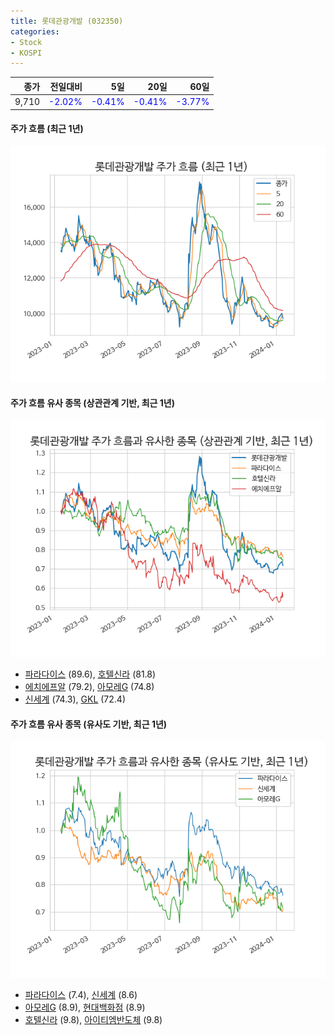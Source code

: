 ```yaml
---
title: 롯데관광개발 (032350)
categories:
- Stock
- KOSPI
---
```


|종가|전일대비|5일|20일|60일|
|---:|-------:|--:|---:|---:|
|9,710|<span style="color: blue">-2.02%</span>|<span style="color: blue">-0.41%</span>|<span style="color: blue">-0.41%</span>|<span style="color: blue">-3.77%</span>|

<!-- more -->

#### 주가 흐름 (최근 1년)
![032350](/assets/images/stock/032350.png)


#### 주가 흐름 유사 종목 (상관관계 기반, 최근 1년)
![032350](/assets/images/stock/032350_corr.png)
- [파라다이스](/034230/) (89.6), [호텔신라](/008770/) (81.8)
- [에치에프알](/230240/) (79.2), [아모레G](/002790/) (74.8)
- [신세계](/004170/) (74.3), [GKL](/114090/) (72.4)


#### 주가 흐름 유사 종목 (유사도 기반, 최근 1년)
![032350](/assets/images/stock/032350_sim.png)
- [파라다이스](/034230/) (7.4), [신세계](/004170/) (8.6)
- [아모레G](/002790/) (8.9), [현대백화점](/069960/) (8.9)
- [호텔신라](/008770/) (9.8), [아이티엠반도체](/084850/) (9.8)
